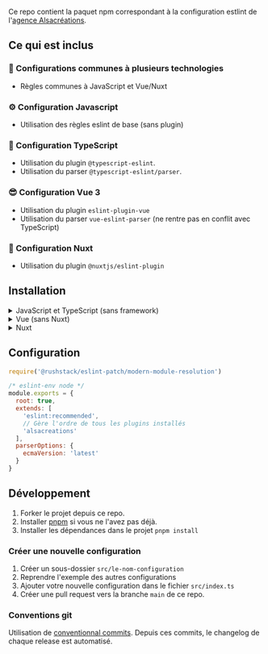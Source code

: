 Ce repo contient la paquet npm correspondant à la configuration estlint de l'[agence Alsacréations](https://www.alsacreations.fr/).

## Ce qui est inclus

### 🤝 Configurations communes à plusieurs technologies

- Règles communes à JavaScript et Vue/Nuxt

### ⚙️ Configuration Javascript

- Utilisation des règles eslint de base (sans plugin)

### 💪 Configuration TypeScript

- Utilisation du plugin `@typescript-eslint`.
- Utilisation du <span lang="en">parser</span> `@typescript-eslint/parser`.

### 😎 Configuration Vue 3

- Utilisation du plugin `eslint-plugin-vue`
- Utilisation du <span lang="en">parser</span> `vue-eslint-parser` (ne rentre pas en conflit avec TypeScript)

### 💚 Configuration Nuxt

- Utilisation du plugin `@nuxtjs/eslint-plugin`

## Installation

<details>
  <summary>JavaScript et TypeScript (sans framework)</summary>
  
### Base

  ```sh
  # npm, yarn, pnpm
  npm i -D alsacreations-eslint-plugin @rushstack/eslint-patch eslint
  ```

### Avec TS (optionnel)

  ```sh
  # npm, yarn, pnpm
  npm i -D typescript
  ```

### Avec Prettier (optionnel)

  ```sh
  # npm, yarn, pnpm
  npm i -D prettier eslint-plugin-prettier
  ```

</details>

<details>
  <summary>Vue (sans Nuxt)</summary>
  
### Base

  ```sh
  # npm, yarn, pnpm
  npm i -D alsacreations-eslint-plugin @rushstack/eslint-patch eslint-plugin-vue eslint
  ```

### Avec TS (optionnel)

  ```sh
  # npm, yarn, pnpm
  npm i -D @vue/eslint-config-typescript typescript
  ```

### Avec Prettier (optionnel)

  ```sh
  # npm, yarn, pnpm
  npm i -D prettier @vue/eslint-config-prettier
  ```

</details>

<details>
  <summary>Nuxt</summary>
  
### Base

  ```sh
  # npm, yarn, pnpm
  npm i -D alsacreations-eslint-plugin @rushstack/eslint-patch @nuxtjs/eslint-config eslint
  ```

### Avec TS (optionnel)

  ```sh
  # npm, yarn, pnpm
  npm i -D @nuxtjs/eslint-config-typescript && npm uninstall @nuxtjs/eslint-config
  ```

### Avec Prettier (optionnel)

  ```sh
  # npm, yarn, pnpm
  npm i -D prettier @vue/eslint-config-prettier
  ```

</details>

## Configuration

  ```js
  require('@rushstack/eslint-patch/modern-module-resolution')

  /* eslint-env node */
  module.exports = {
    root: true,
    extends: [
      'eslint:recommended',
      // Gère l'ordre de tous les plugins installés
      'alsacreations'
    ],
    parserOptions: {
      ecmaVersion: 'latest'
    }
  }
  ```

## Développement

1. Forker le projet depuis ce repo.
2. Installer [pnpm](https://pnpm.io/installation) si vous ne l'avez pas déjà.
3. Installer les dépendances dans le projet `pnpm install`

### Créer une nouvelle configuration

1. Créer un sous-dossier `src/le-nom-configuration`
2. Reprendre l'exemple des autres configurations
3. Ajouter votre nouvelle configuration dans le fichier `src/index.ts`
4. Créer une pull request vers la branche `main` de ce repo.

### Conventions git

Utilisation de [conventionnal commits](https://www.conventionalcommits.org/en/v1.0.0/). Depuis ces commits, le changelog de chaque release est automatisé.
